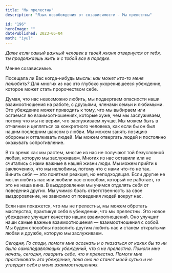 ```yaml
---
title: "Мы прелестны"
description: "Язык освобождения от созависимости - Мы прелестны"

id: "196"
heroImage: ""
datePublished: 2023-05-04
moth: "iyul"
---
```


_Даже_ _если_ _самый_ _важный_ _человек_ _в_ _твоей_ _жизни_ _отвернулся_ _от_
_тебя,_ _ты_ _продолжаешь_ _жить_ _и_ _с_ _тобой_ _все_ _в_ _порядке._

Менее созависимые.

Посещала ли Вас когда-нибудь мысль: _как может кто-то меня полюбить?_ Для
многих из нас это глубоко укоренившееся убеждение, которое может стать
пророчеством себе.

Думая, что нас невозможно любить, мы подвергаем опасности наши взаимоотношения
на работе, с друзьями, членами семьи и любимыми. Это убеждение может приводить
к тому, что мы выбираем или остаемся во взаимоотношениях, которые хуже, чем мы
заслуживаем, потому что мы не верим, что заслуживаем лучше. Мы можем быть в
отчаянии и цепляться за конкретного человека, как если бы он был нашим
последним шансом в любви. Мы можем занять позицию обороны и отталкивать людей.
Мы можем отвергать людей и постоянно оказывать сопротивление.

В то время как мы растем, многие из нас не получают той безусловной любви,
которую мы заслуживаем. Многих из нас оставили или не считались с нами важные
в нашей жизни люди. Мы можем прийти к заключению, что мы нелюбимы, потому что
с нами что-то не так. Винить себя — это понятная реакция, но неподходящая.
Если другие не могли любить нас или любили нас способом, который не работает,
то это не наша вина. В выздоровлении мы учимся отделять себя от поведения
других. Мы учимся брать ответственность за свое выздоровление, не зависимо от
поведения людей вокруг нас.

Если нам покажется, что мы не прелестны, мы можем обретать мастерство,
практикуя себя в убеждении, что мы прелестны. Это новое убеждение улучшит
качество наших взаимоотношений. Оно улучшит наши самые важные взаимоотношения
— взаимоотношения с собой. Мы будем способны позволить другим любить нас и
станем открытыми любви и дружбе, которую мы заслуживаем.

_Сегодня,_ _Го_ _споди,_ _помоги_ _мне_ _осознать_ _и_ _о_ _тказаться_ _от_
_каких_ _бы_ _то_ _ни_ _было_ _самоподавляющих_ _убеждений,_ _что_ я _не_
_прелестна._ _Помоги_ _мне_ _начать,_ _сегодня,_ _говорить_ _себе,_ _что_ _я_
_прелестна._ _Помоги_ _мне_ _практиковать_ _это_ _убеждение,_ _пока_ _оно_
_не_ _станет_ _моей_ _сутью_ _и_ _не_ _утвердит_ _себя_ _в_ _моих_
_взаимоотношениях._
